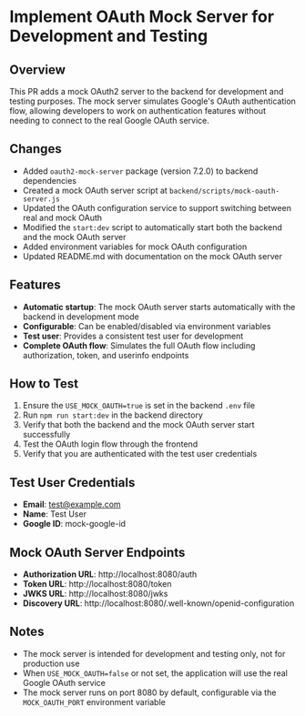 # Implement OAuth Mock Server for Development and Testing

## Overview
This PR adds a mock OAuth2 server to the backend for development and testing purposes. The mock server simulates Google's OAuth authentication flow, allowing developers to work on authentication features without needing to connect to the real Google OAuth service.

## Changes
- Added `oauth2-mock-server` package (version 7.2.0) to backend dependencies
- Created a mock OAuth server script at `backend/scripts/mock-oauth-server.js`
- Updated the OAuth configuration service to support switching between real and mock OAuth
- Modified the `start:dev` script to automatically start both the backend and the mock OAuth server
- Added environment variables for mock OAuth configuration
- Updated README.md with documentation on the mock OAuth server

## Features
- **Automatic startup**: The mock OAuth server starts automatically with the backend in development mode
- **Configurable**: Can be enabled/disabled via environment variables
- **Test user**: Provides a consistent test user for development
- **Complete OAuth flow**: Simulates the full OAuth flow including authorization, token, and userinfo endpoints

## How to Test
1. Ensure the `USE_MOCK_OAUTH=true` is set in the backend `.env` file
2. Run `npm run start:dev` in the backend directory
3. Verify that both the backend and the mock OAuth server start successfully
4. Test the OAuth login flow through the frontend
5. Verify that you are authenticated with the test user credentials

## Test User Credentials
- **Email**: test@example.com
- **Name**: Test User
- **Google ID**: mock-google-id

## Mock OAuth Server Endpoints
- **Authorization URL**: http://localhost:8080/auth
- **Token URL**: http://localhost:8080/token
- **JWKS URL**: http://localhost:8080/jwks
- **Discovery URL**: http://localhost:8080/.well-known/openid-configuration

## Notes
- The mock server is intended for development and testing only, not for production use
- When `USE_MOCK_OAUTH=false` or not set, the application will use the real Google OAuth service
- The mock server runs on port 8080 by default, configurable via the `MOCK_OAUTH_PORT` environment variable

